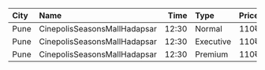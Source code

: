 | City | Name                         |  Time | Type      | Price | Capacity | Booked |
| :--- | :--------------------------- | ----: | :-------- | ----: | -------: | -----: |
| Pune | CinepolisSeasonsMallHadapsar | 12:30 | Normal    |  110₹ |       11 |      0 |
| Pune | CinepolisSeasonsMallHadapsar | 12:30 | Executive |  110₹ |       34 |      4 |
| Pune | CinepolisSeasonsMallHadapsar | 12:30 | Premium   |  110₹ |       20 |     16 |